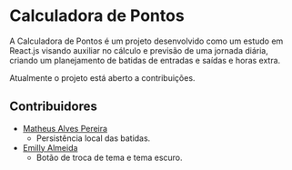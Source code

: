 # Calculadora de Pontos

A Calculadora de Pontos é um projeto desenvolvido como um estudo em React.js visando auxiliar no cálculo e previsão de uma jornada diária, criando um planejamento de batidas de entradas e saídas e horas extra.

Atualmente o projeto está aberto a contribuições.

## Contribuidores

- [Matheus Alves Pereira](https://github.com/matheus-alpe)
  - Persistência local das batidas.
- [Emilly Almeida](https://github.com/Emillyalmeida)
  - Botão de troca de tema e tema escuro.
